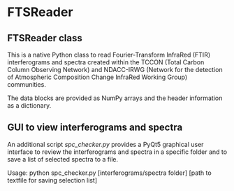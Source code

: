 # FTSReader

## FTSReader class
This is a native Python class to read Fourier-Transform InfraRed (FTIR) interferograms and spectra created within the TCCON (Total Carbon Column Observing Network) and NDACC-IRWG (Network for the detection of Atmospheric Composition Change InfraRed Working Group) communities.

The data blocks are provided as NumPy arrays and the header information as a dictionary.

## GUI to view interferograms and spectra
An additional script *spc_checker.py* provides a PyQt5 graphical user interface to review the interferograms and spectra in a specific folder and to save a list of selected spectra to a file.

Usage:
    python spc_checker.py [interferograms/spectra folder] [path to textfile for saving selection list]
